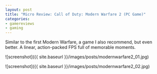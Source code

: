 ```yaml
---
layout: post
title: "Micro Review: Call of Duty: Modern Warfare 2 (PC Game)"
categories:
- gamereviews
- gaming
---
```


Similar to the first Modern Warfare, a game I also recommend, but even better. A linear, action-packed FPS full of memorable moments.


![screenshot]({{ site.baseurl }}/images/posts/modernwarfare2_01.jpg)

![screenshot]({{ site.baseurl }}/images/posts/modernwarfare2_02.jpg)

